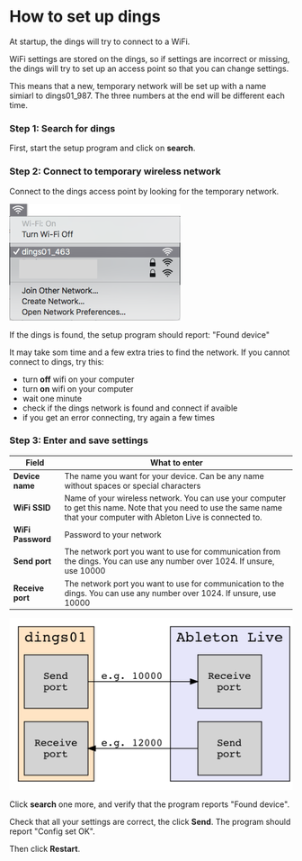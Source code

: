 # How to set up dings

At startup, the dings will try to connect to a WiFi.

WiFi settings are stored on the dings, so if settings are incorrect or missing, the dings will try to set up an access point so that you can change settings.

This means that a new, temporary network will be set up with a name simiarl to dings01_987. The three numbers at the end will be different each time.

### Step 1: Search for dings

First, start the setup program and click on **search**.

### Step 2: Connect to temporary wireless network

Connect to the dings access point by looking for the temporary network.

![wifi setup](./screenshots/FindDings.png)

If the dings is found, the setup program should report: "Found device"

It may take som time and a few extra tries to find the network. If you cannot connect to dings, try this:
* turn **off** wifi on your computer
* turn **on** wifi on your computer
* wait one minute
* check if the dings network is found and connect if avaible 
* if you get an error connecting, try again a few times

### Step 3: Enter and save settings

| Field | What to enter |
| ---- | --- |
| **Device name** | The name you want for your device. Can be any name without spaces or special characters |
| **WiFi SSID** | Name of your wireless network. You can use your computer to get this name. Note that you need to use the same name that your computer with Ableton Live is connected to. |
| **WiFi Password** | Password to your network |
| **Send port** | The network port you want to use for communication from the dings. You can use any number over 1024. If unsure, use 10000 |
| **Receive port** | The network port you want to use for communication to the dings. You can use any number over 1024. If unsure, use 10000 |

![ports](./diagrams/ports.png)

Click **search** one more, and verify that the program reports "Found device".

Check that all your settings are correct, the click **Send**. The program should report "Config set OK".

Then click **Restart**.

 

